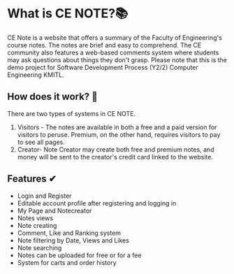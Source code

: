 # What is CE NOTE?📚

CE Note is a website that offers a summary of the Faculty of Engineering's course notes. The notes are brief and easy to comprehend. The CE community also features a web-based comments system where students may ask questions about things they don't grasp. Please note that this is the demo project for Software Development Process (Y2/2) Computer Engineering KMITL.



## How does it work? 📌

There are two types of systems in CE NOTE. 

1. Visitors - The notes are available in both a free and a paid version for visitors to peruse. Premium, on the other hand, requires visitors to pay to see all pages.
2. Creator- Note Creator may create both free and premium notes, and money will be sent to the creator's credit card linked to the website.



##  Features ✔

- Login and Register
- Editable account profile after registering and logging in
- My Page and Notecreator
- Notes views
- Note creating
- Comment, Like and Ranking system
- Note filtering by Date, Views and Likes
- Note searching
- Notes can be uploaded for free or for a fee
- System for carts and order history
